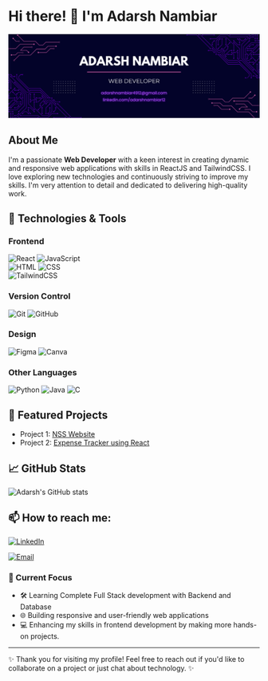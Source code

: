 # Hi there! 👋 I'm Adarsh Nambiar

![Profile Banner](https://raw.githubusercontent.com/adarshnambiar12/adarshnambiar12/refs/heads/main/readme_image.png)

## About Me
I'm a passionate **Web Developer** with a keen interest in creating dynamic and responsive web applications with skills in ReactJS and TailwindCSS. I love exploring new technologies and continuously striving to improve my skills. I'm very attention to detail and dedicated to delivering high-quality work.

## 🔧 Technologies & Tools

### Frontend
![React](https://img.shields.io/badge/ReactJS-informational?style=flat&logo=react&logoColor=white&color=61DAFB)
![JavaScript](https://img.shields.io/badge/JavaScript-informational?style=flat&logo=javascript&logoColor=white&color=F7DF1E)  
![HTML](https://img.shields.io/badge/HTML5-informational?style=flat&logo=html5&logoColor=white&color=E34F26)
![CSS](https://img.shields.io/badge/CSS3-informational?style=flat&logo=css3&logoColor=white&color=1572B6)  
![TailwindCSS](https://img.shields.io/badge/TailwindCSS-informational?style=flat&logo=tailwind-css&logoColor=white&color=38B2AC)

### Version Control
![Git](https://img.shields.io/badge/Git-informational?style=flat&logo=git&logoColor=white&color=F05032)
![GitHub](https://img.shields.io/badge/GitHub-informational?style=flat&logo=github&logoColor=white&color=181717)

### Design
![Figma](https://img.shields.io/badge/Figma-informational?style=flat&logo=figma&logoColor=white&color=F24E1E)
![Canva](https://img.shields.io/badge/Canva-informational?style=flat&logo=canva&logoColor=white&color=00C4CC)

### Other Languages
![Python](https://img.shields.io/badge/Python-informational?style=flat&logo=python&logoColor=white&color=3776AB)
![Java](https://img.shields.io/badge/Java-informational?style=flat&logo=java&logoColor=white&color=007396)
![C](https://img.shields.io/badge/C-informational?style=flat&logo=c&logoColor=white&color=A8B9CC)

## 🌟 Featured Projects
- Project 1: [NSS Website](https://nssvit.in)
- Project 2: [Expense Tracker using React](https://myexpensetracker12.netlify.app/)

## 📈 GitHub Stats
![Adarsh's GitHub stats](https://github-readme-stats.vercel.app/api?username=adarshnambiar12&show_icons=true&theme=radical)

## 📫 How to reach me:
[![LinkedIn](https://img.shields.io/badge/LinkedIn-Connect-blue?style=flat&logo=linkedin&logoColor=white)](https://www.linkedin.com/in/adarshnambiar12/)

[![Email](https://img.shields.io/badge/Email-Contact-informational?style=flat&logo=gmail&logoColor=white&color=D14836)](mailto:adarshnambiar4912@gmail.com)

### 🎯 Current Focus
- 🛠️ Learning Complete Full Stack development with Backend and Database
- 🌐 Building responsive and user-friendly web applications
- 💻 Enhancing my skills in frontend development by making more hands-on projects.

---

✨ Thank you for visiting my profile! Feel free to reach out if you'd like to collaborate on a project or just chat about technology. ✨
